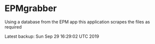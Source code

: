 # EPMgrabber
Using a database from the EPM app this application scrapes the files as required


Latest backup: Sun Sep 29 16:29:02 UTC 2019
